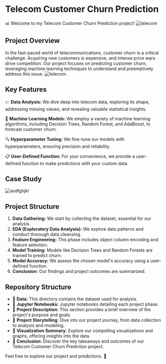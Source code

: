  # Telecom Customer Churn Prediction

📊 Welcome to my Telecom Customer Churn Prediction project!
![telecom](https://github.com/Yogendra-Wadkar/Telecom-Customer-Churn-Prediction-Using-Machine-Learning/assets/134367735/7371d2f5-fa14-4ead-a572-85694c298283)


## Project Overview

In the fast-paced world of telecommunications, customer churn is a critical challenge. Acquiring new customers is expensive, and intense price wars drive competition. Our project focuses on predicting customer churn, leveraging machine learning techniques to understand and preemptively address this issue.
![telecom](https://github.com/Yogendra-Wadkar/Telecom-Customer-Churn-Prediction-Using-Machine-Learning/assets/134367735/7371d2f5-fa14-4ead-a572-85694c298283)


## Key Features

📈 **Data Analysis:** We dive deep into telecom data, exploring its shape, addressing missing values, and revealing valuable statistical insights.

🤖 **Machine Learning Models:** We employ a variety of machine learning algorithms, including Decision Trees, Random Forest, and AdaBoost, to forecast customer churn.

🔍 **Hyperparameter Tuning:** We fine-tune our models with hyperparameters, ensuring precision and reliability.

📋 **User-Defined Function:** For your convenience, we provide a user-defined function to make predictions with your custom data.

## Case Study
![asdfghjkl](https://github.com/Yogendra-Wadkar/Telecom-Customer-Churn-Prediction-Using-Machine-Learning/assets/134367735/7c498740-930f-4378-a254-4c97cc7dde1b)

## Project Structure

1. **Data Gathering:** We start by collecting the dataset, essential for our analysis.
2. **EDA (Exploratory Data Analysis):** We explore data patterns and conduct thorough data cleansing.
3. **Feature Engineering:** This phase includes object column encoding and feature selection.
4. **Model Training:** Models like Decision Trees and Random Forests are trained to predict churn.
5. **Model Accuracy:** We assess the chosen model's accuracy using a user-defined function.
6. **Conclusion:** Our findings and project outcomes are summarized.

## Repository Structure

- 📁 **Data:** This directory contains the dataset used for analysis.
- 📁 **Jupyter Notebooks:** Jupyter notebooks detailing each project phase.
- 📁 **Project Description**: This section provides a brief overview of the project's purpose and goals.
- 📁 **Project Storytelling**: Dive into our project journey, from data collection to analysis and modeling.
- 📁 **Visualization Summary**: Explore our compelling visualizations and graphs, offering insights into the data.
- 📁 **Conclusion**: Discover the key takeaways and outcomes of our Telecom Customer Churn Prediction project.
  
Feel free to explore our project and predictions. 🚀
